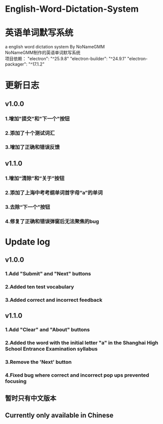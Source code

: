 # English-Word-Dictation-System
# 英语单词默写系统
a english word dictation system By NoNameGMM  
NoNameGMM制作的英语单词默写系统  
项目依赖：
"electron": "^25.9.8"
"electron-builder": "^24.9.1"
"electron-packager": "^17.1.2"

# 更新日志
## v1.0.0
### 1.增加"提交"和"下一个"按钮
### 2.添加了十个测试词汇
### 3.增加了正确和错误反馈

## v1.1.0
### 1.增加“清除”和“关于”按钮
### 2.添加了上海中考考纲单词首字母“a”的单词
### 3.去除“下一个”按钮
### 4.修复了正确和错误弹窗后无法聚焦的bug

# Update log
## v1.0.0
### 1.Add "Submit" and "Next" buttons
### 2.Added ten test vocabulary
### 3.Added correct and incorrect feedback

## v1.1.0
### 1.Add "Clear" and "About" buttons
### 2.Added the word with the initial letter "a" in the Shanghai High School Entrance Examination syllabus
### 3.Remove the 'Next' button
### 4.Fixed bug where correct and incorrect pop ups prevented focusing

## 暂时只有中文版本
## Currently only available in Chinese
